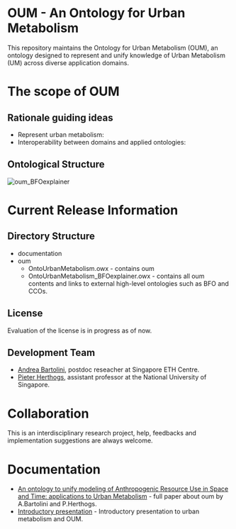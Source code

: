 # OUM - An Ontology for Urban Metabolism

This repository maintains the Ontology for Urban Metabolism (OUM), an ontology designed to represent and unify knowledge of Urban Metabolism (UM) across diverse application domains. 

# The scope of OUM
## Rationale guiding ideas
* Represent urban metabolism:
* Interoperability between domains and applied ontologies:

## Ontological Structure
![oum_BFOexplainer](https://github.com/user-attachments/assets/e904e32d-6fc2-45ae-9f6c-7ef79410e6ee)



# Current Release Information
## Directory Structure
* documentation
* oum
    * OntoUrbanMetabolism.owx - contains oum
    * OntoUrbanMetabolism_BFOexplainer.owx - contains all oum contents and links to external high-level ontologies such as BFO and CCOs.

## License
Evaluation of the license is in progress as of now.

## Development Team
* [Andrea Bartolini](), postdoc reseacher at Singapore ETH Centre.
* [Pieter Herthogs](), assistant professor at the National University of Singapore.

# Collaboration
This is an interdisciplinary research project, help, feedbacks and implementation suggestions are always welcome.


# Documentation
* [An ontology to unify modeling of Anthropogenic Resource Use in Space and Time: applications to  Urban Metabolism]() - full paper about oum by A.Bartolini and P.Herthogs.
* [Introductory presentation]() - Introductory presentation to urban metabolism and OUM.
